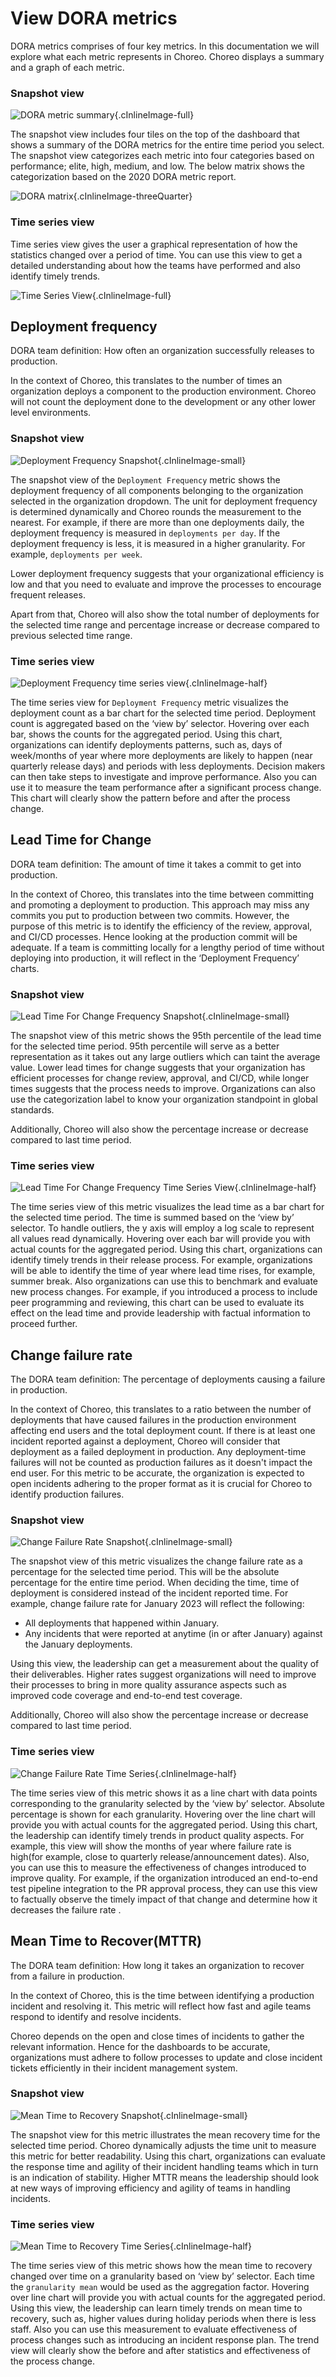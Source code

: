 # View DORA metrics

DORA metrics comprises of four key metrics. In this documentation we will explore what each metric represents in Choreo. Choreo displays a summary and a graph of each metric.

### Snapshot view

![DORA metric summary](../../assets/img/monitoring-and-insights/engineering-insights/dora-metrics-summary.png){.cInlineImage-full}

The snapshot view includes four tiles on the top of the dashboard that shows a summary of the DORA metrics for the entire time period you select. The snapshot view categorizes each metric into four categories based on performance; elite, high, medium, and low. The below matrix shows the categorization based on the 2020 DORA metric report.

![DORA matrix](../../assets/img/monitoring-and-insights/engineering-insights/dora-matrix.png){.cInlineImage-threeQuarter}

### Time series view

Time series view gives the user a graphical representation of how the statistics changed over a period of time. You can use this view to get a detailed understanding about how the teams have performed and also identify timely trends. 

![Time Series View](../../assets/img/monitoring-and-insights/engineering-insights/time-series-view.jpg){.cInlineImage-full}


## Deployment frequency

DORA team definition: How often an organization successfully releases to production.

In the context of Choreo, this translates to the number of times an organization deploys a component to the production environment. Choreo will not count the deployment done to the development or any other lower level environments. 

### Snapshot view

![Deployment Frequency Snapshot](../../assets/img/monitoring-and-insights/engineering-insights/deployment-frequency-snapshot.png){.cInlineImage-small}

The snapshot view of the `Deployment Frequency` metric shows the deployment frequency of all components belonging to the organization selected in the organization dropdown. The unit for deployment frequency is determined dynamically and Choreo rounds the measurement to the nearest. For example, if there are more than one deployments daily, the deployment frequency is measured in  `deployments per day`.   If the deployment frequency is less, it is measured in a higher granularity. For example, `deployments per week`.

Lower deployment frequency suggests that your organizational efficiency is low and that you need to evaluate and improve the processes to encourage frequent releases.

Apart from that, Choreo will also show the total number of deployments for the selected time range and percentage increase or decrease compared to previous selected time range.


### Time series view

![Deployment Frequency time series view](../../assets/img/monitoring-and-insights/engineering-insights/deployment-frequency-time-series.png){.cInlineImage-half}

The time series view for `Deployment Frequency` metric visualizes the deployment count as a bar chart for the selected time period. Deployment count is aggregated based on the ‘view by’ selector. Hovering over each bar, shows the counts for the aggregated period. 
Using this chart, organizations can identify deployments patterns, such as, days of week/months of year where more deployments are likely to happen (near quarterly release days) and periods with less deployments. Decision makers can then take steps to investigate and improve performance. 
Also you can use it to measure the team performance after a significant process change. This chart will clearly show the pattern before and after the process change.


## Lead Time for Change

 DORA team definition: The amount of time it takes a commit to get into production.

 In the context of Choreo, this translates into the time between committing and promoting a deployment to production. This approach may miss any commits you put to production between two commits. However, the purpose of this metric is to identify the efficiency of the review, approval, and CI/CD processes. Hence looking at the production commit will be adequate. If a team is committing locally for a lengthy period of time without deploying into production, it will reflect in the ‘Deployment Frequency’ charts.

### Snapshot view

![Lead Time For Change Frequency Snapshot](../../assets/img/monitoring-and-insights/engineering-insights/lead-time-for-a-change-summary.png){.cInlineImage-small}

The snapshot view of this metric shows the 95th percentile of the lead time for the selected time period. 95th percentile will serve as a better representation as it takes out any large outliers which can taint the average value. Lower lead times for change suggests that your organization has efficient processes for change review, approval, and CI/CD, while longer times suggests that the process needs to improve. Organizations can also use the categorization label to know your organization  standpoint in global standards.

Additionally, Choreo will also show the percentage increase or decrease compared to last time period.

### Time series view

![Lead Time For Change Frequency Time Series View](../../assets/img/monitoring-and-insights/engineering-insights/lead-time-for-a-change-chart.png){.cInlineImage-half}

The time series view of this metric visualizes the lead time as a bar chart for the selected time period. The time is summed based on the ‘view by’ selector. To handle outliers, the y axis will employ a log scale to represent all values read dynamically. Hovering over each bar will provide you with actual counts for the aggregated period. 
Using this chart, organizations can identify timely trends in their release process. For example, organizations will be able to identify the time of year where lead time rises, for example, summer break. Also organizations can use this to benchmark and evaluate new process changes. For example, if you introduced a process to include peer programming and reviewing, this chart can be used to evaluate its effect on the lead time and provide leadership with factual information to proceed further.

## Change failure rate

The DORA team definition: The percentage of deployments causing a failure in production. 

In the context of Choreo, this translates to a ratio between the number of deployments that have caused failures in the production environment affecting end users and the total deployment count. If there is at least one incident reported against a deployment, Choreo will consider that deployment as a failed deployment in production. Any deployment-time failures will not be counted as production failures as it doesn't impact the end user. For this metric to be accurate, the organization is expected to open incidents adhering to the proper format as it is crucial for Choreo to identify production failures. 

### Snapshot view

![Change Failure Rate Snapshot](../../assets/img/monitoring-and-insights/engineering-insights/change-failure-rate-summary.png){.cInlineImage-small}

The snapshot view of this metric visualizes the change failure rate as a percentage for the selected time period. This will be the absolute percentage for the entire time period. When deciding the time, time of deployment is considered instead of the incident reported time. For example, change failure rate for January 2023 will reflect the following:
 -  All deployments that happened within January.
 -  Any incidents that were reported at anytime (in or after January) against the January deployments.

Using this view, the leadership can get a measurement about the quality of their deliverables. Higher rates suggest organizations will need to improve their processes to bring in more quality assurance aspects such as improved code coverage and end-to-end test coverage.

Additionally, Choreo will also show the percentage increase or decrease compared to last time period.

### Time series view

![Change Failure Rate Time Series](../../assets/img/monitoring-and-insights/engineering-insights/change-failure-rate-chart.png){.cInlineImage-half}

The time series view of this metric shows it as a line chart with data points corresponding to the granularity selected by the ‘view by’ selector. Absolute percentage is shown for each granularity.  Hovering over the line chart will provide you with actual counts for the aggregated period. 
Using this chart, the leadership can identify timely trends in product quality aspects. For example, this view will show the months of year where failure rate is high(for example, close to quarterly release/announcement dates). Also, you can use this to measure the effectiveness of changes introduced to improve quality. For example, if the organization introduced an end-to-end test pipeline integration to the PR approval process, they can use this view to factually observe the timely impact of that change and determine how it decreases the failure rate .

## Mean Time to Recover(MTTR)

The DORA team definition:  How long it takes an organization to recover from a failure in production.

In the context of Choreo, this is the time between identifying a production incident and resolving it. This metric will reflect how fast and agile teams respond to identify and resolve incidents.

Choreo depends on the open and close times of incidents to gather the relevant information. Hence for the dashboards to be accurate, organizations must adhere to follow processes to update and close incident tickets efficiently in their incident management system.

### Snapshot view

![Mean Time to Recovery Snapshot](../../assets/img/monitoring-and-insights/engineering-insights/mean-time-to-recovery-summary.png){.cInlineImage-small}

The snapshot view for this metric illustrates the  mean recovery time for the selected time period. Choreo dynamically adjusts the time unit to measure this metric for better readability.
Using this chart, organizations can evaluate the response time and agility of their incident handling teams which in turn is an indication of stability. Higher MTTR means the leadership should look at new ways of improving efficiency and agility of teams in handling incidents.

### Time series view

![Mean Time to Recovery Time Series](../../assets/img/monitoring-and-insights/engineering-insights/mean-time-to-recovery-chart.png){.cInlineImage-half}

The time series view of this metric shows how the mean time to recovery changed over time on a granularity based on ‘view by’ selector. Each time the `granularity mean` would be used as the aggregation factor.  Hovering over line chart will provide you with actual counts for the aggregated period. 
Using this view, the leadership can learn timely trends on mean time to recovery, such as, higher values during holiday periods when there is less staff. Also you can use this measurement to evaluate effectiveness of process changes such as introducing an incident response plan. The trend view will clearly show the before and after statistics and effectiveness of the process change.


